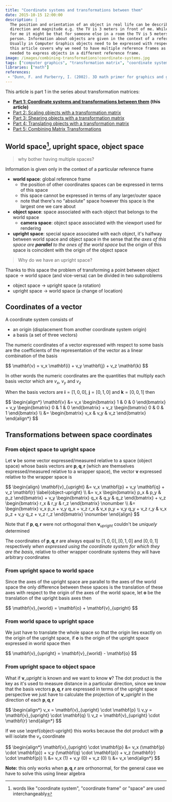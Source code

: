 ```yaml
---
title: "Coordinate systems and transformations between them"
date: 2015-10-15 12:00:00
description: |
  The position and orientation of an object in real life can be described with
  direction and magnitude e.g. the TV is 3 meters in front of me. While that description is good
  for me it might be that for someone else in a room the TV is 5 meters to the right of that
  person. Information about objects are given in the context of a reference frame.
  Usually in Computer Graphics objects need to be expressed with respect to the camera frame,
  this article covers why we need to have multiple reference frames as well as the math
  needed to express objects in a different reference frame.
image: /images/combining-transformations!coordinate-systems.jpg
tags: ["computer graphics", "transformation matrix", "coordinate systems", "object space", "upright space", "world space"]
libraries: ["math"]
references:
 - "Dunn, F. and Parberry, I. (2002). 3D math primer for graphics and game development. Plano, Tex.: Wordware Pub."
---
```


This article is part 1 in the series about transformation matrices:

- **[Part 1: Coordinate systems and transformations between them](../coordinate-systems/) (this article)**
- [Part 2: Scaling objects with a transformation matrix](../scale/)
- [Part 3: Shearing objects with a transformation matrix](../shearing/)
- [Part 4: Translating objects with a transformation matrix](../translation/)
- [Part 5: Combining Matrix Transformations](../combining-transformations/)

## World space[^space], upright space, object space

> why bother having multiple spaces?

Information is given only in the context of a particular reference frame

- **world space**: global reference frame
  - the position of other coordinates spaces can be expressed in terms of this space
  - this space cannot be expressed in terms of any larger/outer space
  - note that there's no "absolute" space however this space is the largest one we care about
- **object space**: space associated with each object that belongs to the world space
  - **camera space**: object space associated with the viewport used for rendering
- **upright space**: special space associated with each object, it's halfway between world space and object space in the sense that *the axes of this space are **parallel** to the ones of the world space* but the origin of this space is coincident with the origin of the object space

> Why do we have an upright space?

 Thanks to this space the problem of transforming a point between object space -> world space (and vice-versa) can be divided in two subproblems

- object space -> upright space (a rotation)
- upright space -> world space (a change of location)

## Coordinates of a vector

A coordinate system consists of

- an origin (displacement from another coordinate system origin)
- a basis (a set of three vectors)

The numeric coordinates of a vector expressed with respect to some basis are the coefficients of the representation of the vector as a linear combination of the basis

<div>$$
\mathbf{v} = v_x \mathbf{i} + v_y \mathbf{j} + v_z \mathbf{k}
$$</div>

In other words the numeric coordinates are the quantities that multiply each basis vector which are $v_x$, $v_y$ and $v_z$

When the basis vectors are $\mathbf{i} = [1, 0, 0]$, $\mathbf{j} = [0, 1, 0]$ and $\mathbf{k} = [0, 0, 1]$ then

<div>$$
\begin{align*}
\mathbf{v} &= v_x \begin{bmatrix} 1 & 0 & 0 \end{bmatrix} + v_y \begin{bmatrix} 0 & 1 & 0 \end{bmatrix} + v_z \begin{bmatrix} 0 & 0 & 1 \end{bmatrix} \\
&= \begin{bmatrix} v_x & v_y & v_z \end{bmatrix}
\end{align*}
$$</div>

## Transformations between space coordinates

### From object space to upright space

Let $\mathbf{v}$ be some vector expressed/measured relative to a space (object space) whose basis vectors are $\mathbf{p}, \mathbf{q}, \mathbf{r}$ (which are themselves expressed/measured relative to a wrapper space), the vector $\mathbf{v}$ expressed relative to the wrapper space is

<div>$$
\begin{align}
\mathbf{v}_{upright} &= v_x \mathbf{p} + v_y \mathbf{q} + v_z \mathbf{r} \label{object-upright} \\
&= v_x \begin{bmatrix} p_x & p_y & p_z \end{bmatrix} + v_y \begin{bmatrix} q_x & q_y & q_z \end{bmatrix} + v_z \begin{bmatrix} r_x & r_y & r_z \end{bmatrix} \nonumber \\
&= \begin{bmatrix}
v_x p_x + v_y q_x + v_z r_x &
v_x p_y + v_y q_y + v_z r_y &
v_x p_z + v_y q_z + v_z r_z
\end{bmatrix}  \nonumber
\end{align}
$$</div>

Note that if $\mathbf{p}, \mathbf{q}, \mathbf{r}$ were not orthogonal then $\mathbf{v}_{upright}$ couldn't be *uniquely* determined

The coordinates of $\mathbf{p}, \mathbf{q}, \mathbf{r}$ are always equal to $[1, 0, 0], [0, 1, 0]$ and $[0, 0, 1]$ respectively *when expressed using the coordinate system for which they are the basis*, relative to other wrapper coordinate systems they will have arbitrary coordinates

### From upright space to world space

Since the axes of the upright space are parallel to the axes of the world space the only difference between these spaces is the translation of these axes with respect to the origin of the axes of the world space, let $\mathbf{o}$ be the translation of the upright basis axes then

<div>$$
\mathbf{v}_{world} = \mathbf{o} + \mathbf{v}_{upright}
$$</div>

### From world space to upright space

We just have to translate the whole space so that the origin lies exactly on the origin of the upright space, if $\mathbf{o}$ is the origin of the upright space expressed in world space then

<div>$$
\mathbf{v}_{upright} = \mathbf{v}_{world} - \mathbf{o}
$$</div>

### From upright space to object space

What if $\mathbf{v}\_{upright}$ is known and we want to know $\mathbf{v}$? The dot product is the key as it's used to measure distance in a particular direction, since we know that the basis vectors $\mathbf{p}, \mathbf{q}, \mathbf{r}$ are expressed in terms of the upright space perspective we just have to calculate the projection of $\mathbf{v}\_{upright}$ in the direction of each $\mathbf{p}, \mathbf{q}, \mathbf{r}$

<div>$$
\begin{align*}
v_x = \mathbf{v}_{upright} \cdot \mathbf{p} \\
v_y = \mathbf{v}_{upright} \cdot \mathbf{q} \\
v_z = \mathbf{v}_{upright} \cdot \mathbf{r}
\end{align*}
$$</div>

If we use \eqref{object-upright} this works because the dot product with $\mathbf{p}$ will isolate the $v_x$ coordinate

<div>$$
\begin{align*}
\mathbf{v}_{upright} \cdot \mathbf{p} &= v_x (\mathbf{p} \cdot \mathbf{p}) + v_y (\mathbf{q} \cdot \mathbf{p}) + v_z (\mathbf{r} \cdot \mathbf{p}) \\
&= v_x (1) + v_y (0) + v_z (0) \\
&= v_x
\end{align*}
$$</div>

**Note:** this only works when $\mathbf{p}, \mathbf{q}, \mathbf{r}$ are orthonormal, for the general case we have to solve this using linear algebra

[^space]: words like "coordinate system", "coordinate frame" or "space" are used interchangeably


